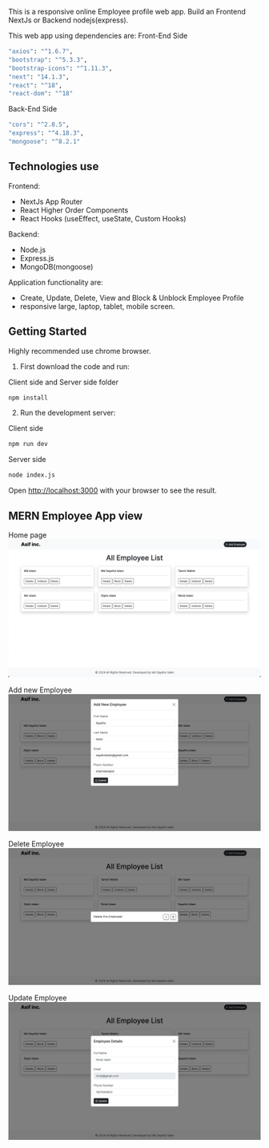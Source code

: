 This is a responsive online Employee profile web app. Build an Frontend NextJs or Backend nodejs(express).

This web app using dependencies are:
Front-End Side
```bash
"axios": "^1.6.7",
"bootstrap": "^5.3.3",
"bootstrap-icons": "^1.11.3",
"next": "14.1.3",
"react": "^18",
"react-dom": "^18"
```
Back-End Side
```bash
"cors": "^2.8.5",
"express": "^4.18.3",
"mongoose": "^8.2.1"
```

## Technologies use
Frontend:
- NextJs App Router
- React Higher Order Components
- React Hooks (useEffect, useState, Custom Hooks)

Backend:
- Node.js
- Express.js
- MongoDB(mongoose)

Application functionality are:
- Create, Update, Delete, View and Block & Unblock Employee Profile
- responsive large, laptop, tablet, mobile screen.

## Getting Started
Highly recommended use chrome browser.

1. First download the code and run:

Client side and Server side folder
```bash
npm install
```

2. Run the development server:

Client side
```bash
npm run dev
```
Server side
```bash
node index.js
```

Open [http://localhost:3000](http://localhost:3000) with your browser to see the result.

## MERN Employee App view
Home page
![](frontend/public/home.png)

Add new Employee
![](frontend/public/add.png)

Delete Employee
![](frontend/public/delete.png)

Update Employee
![](frontend/public/update.png)
